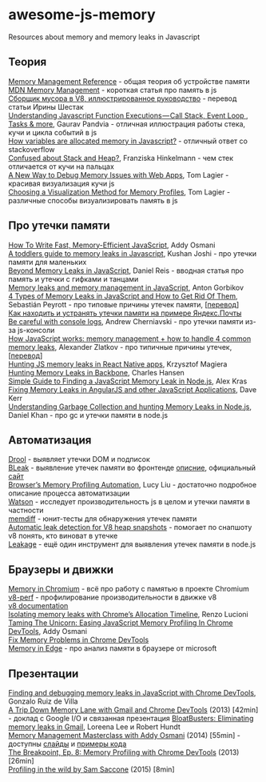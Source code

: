 ﻿# awesome-js-memory
Resources about memory and memory leaks in Javascript

Теория
------
[Memory Management Reference](https://www.memorymanagement.org/) - общая теория об устройстве памяти
[MDN Memory Management](https://developer.mozilla.org/en-US/docs/Web/JavaScript/Memory_Management) - короткая статья про память в js  
[Сборщик мусора в V8, иллюстрированное руководство](https://medium.com/devschacht/%D1%81%D0%B1%D0%BE%D1%80%D1%89%D0%B8%D0%BA-%D0%BC%D1%83%D1%81%D0%BE%D1%80%D0%B0-%D0%B2-v8-%D0%B8%D0%BB%D0%BB%D1%8E%D1%81%D1%82%D1%80%D0%B8%D1%80%D0%BE%D0%B2%D0%B0%D0%BD%D0%BD%D0%BE%D0%B5-%D1%80%D1%83%D0%BA%D0%BE%D0%B2%D0%BE%D0%B4%D1%81%D1%82%D0%B2%D0%BE-d3e496a4d378) - перевод статьи Ирины Шестак  
[Understanding Javascript Function Executions — Call Stack, Event Loop , Tasks & more](https://medium.com/@gaurav.pandvia/understanding-javascript-function-executions-tasks-event-loop-call-stack-more-part-1-5683dea1f5ec), Gaurav Pandvia - отличная иллюстрация работы стека, кучи и цикла событий в js  
[How variables are allocated memory in Javascript?](https://stackoverflow.com/questions/2800463/how-variables-are-allocated-memory-in-javascript) - отличный ответ со stackoverflow  
[Confused about Stack and Heap?](https://medium.com/fhinkel/confused-about-stack-and-heap-2cf3e6adb771), Franziska Hinkelmann - чем стек отличается от кучи на пальцах  
[A New Way to Debug Memory Issues with Web Apps](https://medium.com/@tomlagier/a-new-way-to-debug-memory-issues-with-web-apps-4e29df964af2), Tom Lagier - красивая визуализация кучи js  
[Choosing a Visualization Method for Memory Profiles](https://hackernoon.com/a-tale-of-javascript-performance-6011615523e8), Tom Lagier - различные способы визуализировать память в js  
  

Про утечки памяти
-----------------
[How To Write Fast, Memory-Efficient JavaScript](https://www.smashingmagazine.com/2012/11/writing-fast-memory-efficient-javascript/), Addy Osmani  
[A toddlers guide to memory leaks in Javascript](https://dev.to/kepta/a-toddlers-guide-to-memory-leaks-in-javascript-25lf), Kushan Joshi - про утечки памяти для маленьких  
[Beyond Memory Leaks in JavaScript](https://medium.com/outsystems-experts/beyond-memory-leaks-in-javascript-d27fd48ae67e), Daniel Reis - вводная статья про память и утечки с гифками и танцами  
[Memory leaks and memory management in JavaScript](https://antongorbikov.wordpress.com/2015/08/27/about-memory-leaks-again/), Anton Gorbikov  
[4 Types of Memory Leaks in JavaScript and How to Get Rid Of Them](https://auth0.com/blog/four-types-of-leaks-in-your-javascript-code-and-how-to-get-rid-of-them/), Sebastián Peyrott - про типовые причины утечек памяти, [[перевод](https://habr.com/post/309318/)]  
[Как находить и устранять утечки памяти на примере Яндекс.Почты](https://habr.com/company/yandex/blog/195198/)  
[Be careful with console logs](https://medium.com/@cherniavskii/javascript-console-log-memory-leak-de3433efb278), Andrew Cherniavski - про утечки памяти из-за js-консоли  
[How JavaScript works: memory management + how to handle 4 common memory leaks](https://blog.sessionstack.com/how-javascript-works-memory-management-how-to-handle-4-common-memory-leaks-3f28b94cfbec), Alexander Zlatkov - про типичные причины утечек, [[перевод](https://habr.com/company/ruvds/blog/338150/)]  
[Hunting JS memory leaks in React Native apps](https://blog.swmansion.com/hunting-js-memory-leaks-in-react-native-apps-bd73807d0fde), Krzysztof Magiera  
[Hunting Memory Leaks in Backbone](https://content.pivotal.io/blog/hunting-memory-leaks-in-backbone), Charles Hansen  
[Simple Guide to Finding a JavaScript Memory Leak in Node.js](https://www.alexkras.com/simple-guide-to-finding-a-javascript-memory-leak-in-node-js/), Alex Kras  
[Fixing Memory Leaks in AngularJS and other JavaScript Applications](https://www.dwmkerr.com/fixing-memory-leaks-in-angularjs-applications/), Dave Kerr  
[Understanding Garbage Collection and hunting Memory Leaks in Node.js](https://www.dynatrace.com/news/blog/understanding-garbage-collection-and-hunting-memory-leaks-in-node-js/), Daniel Khan - про gc и утечки памяти в node.js  

Автоматизация
-------------
[Drool](https://github.com/samccone/drool) - выявляет утечки DOM и подписок  
[BLeak](https://github.com/plasma-umass/BLeak) - выявление утечек памяти во фронтенде [описние](https://jvilk.com/assets/pdf/bleak.pdf), официальный [сайт](http://plasma-umass.org/BLeak/)  
[Browser’s Memory Profiling Automation](http://www.theseus.fi/bitstream/handle/10024/133482/Browsers%20Automated%20Memory%20Profiling.pdf;jsessionid=BC27E5B30358CA5ED1C302468642EA94?sequence=1), Lucy Liu - достаточно подробное описание процесса автоматизации  
[Watson](https://github.com/airhorns/watson) - исследует производительность js в целом и утечки памяти в частности  
[memdiff](https://github.com/azer/memdiff) - юнит-тесты для обнаружения утечек памяти  
[Automatic leak detection for V8 heap snapshots](https://github.com/joyeecheung/v8-mat) - помогает по снапшоту v8 понять, кто виноват в утечке  
[Leakage](https://github.com/andywer/leakage) - ещё один инструмент для выявления утечек памяти в node.js  

Браузеры и движки
-----------------
[Memory in Chromium](https://chromium.googlesource.com/chromium/src/+/master/docs/memory/README.md) - всё про работу с памятью в проекте Chromium  
[v8-perf](https://github.com/thlorenz/v8-perf) - профилирование производительности в движке v8  
[v8 documentation](https://v8.dev/docs)  
[Isolating memory leaks with Chrome’s Allocation Timeline](https://blog.logrocket.com/isolating-memory-leaks-with-chromes-allocation-timeline-244fa9c48e8e), Renzo Lucioni  
[Taming The Unicorn: Easing JavaScript Memory Profiling In Chrome DevTools](https://addyosmani.com/blog/taming-the-unicorn-easing-javascript-memory-profiling-in-devtools/), Addy Osmani  
[Fix Memory Problems in Chrome DevTools](https://developers.google.com/web/tools/chrome-devtools/memory-problems/)  
[Memory in Edge](https://docs.microsoft.com/en-us/microsoft-edge/devtools-guide/memory) - про анализ памяти в браузере от microsoft  

Презентации
-----------
[Finding and debugging memory leaks in JavaScript with Chrome DevTools](http://slides.com/gruizdevilla/memory#/), Gonzalo Ruiz de Villa  
[A Trip Down Memory Lane with Gmail and Chrome DevTools](https://www.youtube.com/watch?v=x9Jlu_h_Lyw) (2013) [42min] - доклад с Google I/O и связанная презентация [BloatBusters: Eliminating memory leaks in Gmail](https://docs.google.com/presentation/d/1wUVmf78gG-ra5aOxvTfYdiLkdGaR9OhXRnOlIcEmu2s/pub?start=false&loop=false&delayms=3000&slide=id.g1d65bdf6_0_0), Loreena Lee и Robert Hundt  
[Memory Management Masterclass with Addy Osmani](https://www.youtube.com/watch?v=LaxbdIyBkL0) (2014) [55min] - доступны [слайды](https://speakerdeck.com/addyosmani/javascript-memory-management-masterclass) и [примеры кода](https://github.com/addyosmani/memory-mysteries)  
[The Breakpoint, Ep. 8: Memory Profiling with Chrome DevTools](https://www.youtube.com/watch?v=L3ugr9BJqIs) (2013) [26min]  
[Profiling in the wild by Sam Saccone](https://www.youtube.com/watch?v=OLWEyH7_4e0) (2015) [8min]  